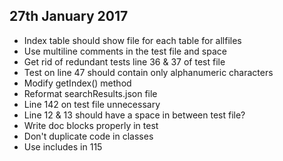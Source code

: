 ## 27th January 2017

- Index table should show file for each table for allfiles
- Use multiline comments in the test file and space
- Get rid of redundant tests line 36 & 37 of test file
- Test on line 47 should contain only alphanumeric characters
- Modify getIndex() method
- Reformat searchResults.json file
- Line 142 on test file unnecessary
- Line 12 & 13 should have a space in between test file?
- Write doc blocks properly in test
- Don't duplicate code in classes
- Use includes in 115
